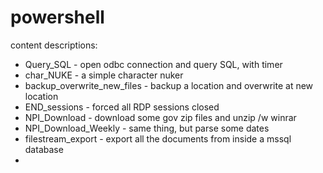 # powershell
content descriptions:

* Query_SQL                  - open odbc connection and query SQL, with timer
* char_NUKE                  - a simple character nuker
* backup_overwrite_new_files - backup a location and overwrite at new location
* END_sessions               - forced all RDP sessions closed
* NPI_Download               - download some gov zip files and unzip /w winrar
* NPI_Download_Weekly        - same thing, but parse some dates
* filestream_export          - export all the documents from inside a mssql database
* 
